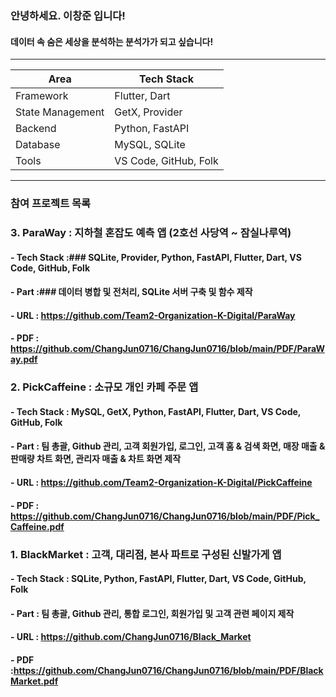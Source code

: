 ### 안녕하세요. 이창준 입니다! ###
#### 데이터 속 숨은 세상을 분석하는 분석가가 되고 싶습니다! ###

---------------------------------------------------
| Area       | Tech Stack               |
|------------|--------------------------|
| Framework  | Flutter, Dart            |
| State Management| GetX, Provider      |
| Backend    | Python, FastAPI          |
| Database   | MySQL, SQLite            |
| Tools      | VS Code, GitHub, Folk     | 
-----------------------------------------------------

### 참여 프로젝트 목록 ###

### 3. ParaWay : 지하철 혼잡도 예측 앱 (2호선 사당역 ~ 잠실나루역) ###
####  - Tech Stack :### SQLite, Provider, Python, FastAPI, Flutter, Dart, VS Code, GitHub, Folk    
####  - Part :### 데이터 병합 및 전처리, SQLite 서버 구축 및 함수 제작
####  - URL : https://github.com/Team2-Organization-K-Digital/ParaWay
####  - PDF : https://github.com/ChangJun0716/ChangJun0716/blob/main/PDF/ParaWay.pdf

### 2. PickCaffeine : 소규모 개인 카페 주문 앱
####  - Tech Stack : MySQL, GetX, Python, FastAPI, Flutter, Dart, VS Code, GitHub, Folk    
####  - Part : 팀 총괄, Github 관리, 고객 회원가입, 로그인, 고객 홈 & 검색 화면, 매장 매출 & 판매량 차트 화면, 관리자 매출 & 차트 화면 제작
####  - URL : https://github.com/Team2-Organization-K-Digital/PickCaffeine
####  - PDF : https://github.com/ChangJun0716/ChangJun0716/blob/main/PDF/Pick_Caffeine.pdf

### 1. BlackMarket : 고객, 대리점, 본사 파트로 구성된 신발가게 앱
####  - Tech Stack : SQLite, Python, FastAPI, Flutter, Dart, VS Code, GitHub, Folk    
####  - Part : 팀 총괄, Github 관리, 통합 로그인, 회원가입 및 고객 관련 페이지 제작
####   - URL : https://github.com/ChangJun0716/Black_Market
####   - PDF :https://github.com/ChangJun0716/ChangJun0716/blob/main/PDF/BlackMarket.pdf

<!--
**ChangJun0716/ChangJun0716** is a ✨ _special_ ✨ repository because its `README.md` (this file) appears on your GitHub profile.

Here are some ideas to get you started:

- 🔭 I’m currently working on ...
- 🌱 I’m currently learning ...
- 👯 I’m looking to collaborate on ...
- 🤔 I’m looking for help with ...
- 💬 Ask me about ...
- 📫 How to reach me: ...
- 😄 Pronouns: ...
- ⚡ Fun fact: ...
-->
